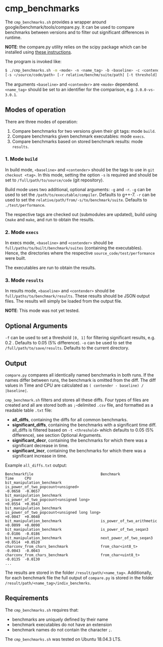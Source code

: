 # cmp_benchmarks

The `cmp_benchmarks.sh` provides a wrapper around google/benchmark/tools/compare.py. It can be used to compare benchmarks between versions and to filter out significant differences in runtime. 

**NOTE**: the compare.py utility relies on the scipy package which can be installed using [these instructions](https://www.scipy.org/install.html).

The program is invoked like:
``` bash
$ ./cmp_benchmarks.sh -m <mode> -n <name_tag> -b <baseline> -c <contender> \
[-s </source/code/path> [-r relative/benchm/suite/path] [-t threshold] [-o /results/path] [-g compiler] 
```

The arguments `<baseline>` and `<contender>` are `<mode>` dependend.
    `<name_tag>` should be set to an identifier for the comparison, e.g. `3.0.0-vs-3.0.1`.

## Modes of operation

There are three modes of operation:

1. Compare benchmarks for two versions given their git tags: mode `build`.
2. Compare benchmarks given benchmark executables: mode `execs`.
3. Compare benchmarks based on stored benchmark results: mode `results`.

### 1. Mode `build`

In build mode, `<baseline>` and `<contender>` should be the tags to use in `git checkout <tag>`. 
    In this mode, setting the option `-s` is required and should be set to `/full/path/to/source/code` (git repository). 

Build mode uses two additional, optional arguments: `-g` and `-r`. 
`-g` can be used to set the `/path/to/executable/compiler`. Defaults to g++-7.
`-r` can be used to set the `relative/path/from/-s/to/benchmark/suite`. Defaults to `./test/performance`.

The respective tags are checked out (submodules are updated), build using `Cmake` and `make`, and run to obtain the results. 

### 2. Mode `execs`

In execs mode, `<baseline>` and `<contender>` should be `full/paths/to/built/benchmark/suites` (containing the executables).
    Hence, the directories where the respective `source_code/test/performance` were built.

The executables are run to obtain the results.

### 3. Mode `results`

In results mode, `<baseline>` and `<contender>` should be `full/paths/to/benchmark/results`. 
    These results should be JSON output files. The results will simply be loaded from the output file.

**NOTE**:  This mode was not yet tested.

## Optional Arguments

`-f` can be used to set a threshold `[0, 1]` for filtering significant results, e.g. 0.2 . Defaults to 0.05 (5% difference).
`-o` can be used to set the `/full/path/to/save/results`. Defaults to the current directory.


## Output

`compare.py` compares all identically named benchmarks in both runs. If the names differ between runs, the benchmark is omitted 
from the diff. The diff values in Time and CPU are calculated as `( contender - baseline) / |baseline|`.

`cmp_benchmark.sh` filters and stores all these diffs. Four types of files are created and all are
stored both as `;`-delimited `.csv` file, and formatted as a readable table `.txt` file:

* **all_diffs**, containing the diffs for all common benchmarks.
* **significant_diffs**, containing the benchmarks with a significant time diff.
    all_diffs is filtered based on `-t <threshold>` which defaults to 0.05 (5% difference), see section Optional Arguments.
* **significant_decr**, containing the benchmarks for which there was a significant decrease in time. 
* **significant_incr**, containing the benchmarks for which there was a significant increase in time. 

Example `all_diffs.txt` output:
```
Benchmarkfile                               Benchmark                                                              Time     CPU
bit_manipulation_benchmark                  is_power_of_two_popcount<unsigned>                                     -0.0658  -0.0657
bit_manipulation_benchmark                  is_power_of_two_popcount<unsigned long>                                +0.0554  +0.0543
bit_manipulation_benchmark                  is_power_of_two_popcount<unsigned long long>                           +0.0047  +0.0040
bit_manipulation_benchmark                  is_power_of_two_arithmetic                                             +0.0099  +0.0090
bit_manipulation_benchmark                  is_power_of_two_seqan3                                                 -0.0186  -0.0186
bit_manipulation_benchmark                  next_power_of_two_seqan3                                               +0.0514  +0.0520
charconv_from_chars_benchmark               from_char<int8_t>                                                      -0.0043  -0.0043
charconv_from_chars_benchmark               from_char<uint8_t>                                                     -0.0135  -0.0130
...
```
The results are stored in the folder `/result/path/<name_tag>`.
Additionally, for each benchmark file the full output of `compare.py` is stored in the folder `/result/path/<name_tag>/indiv_benchmrks`.

## Requirements

The `cmp_benchmarks.sh` requires that:
* benchmarks are uniquely defined by their name
* benchmark executables do not have an extension
* benchmark names do not contain the character `;`.

The `cmp_benchmarks.sh` was tested on Ubuntu 18.04.3 LTS.

